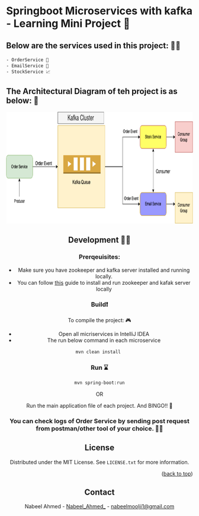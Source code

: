 # Springboot Microservices with kafka - Learning Mini Project 🤯
 
## Below are the services used in this project: 👨‍💻
    - OrderService 🏪
    - EmailService 📧
    - StockService 📈

## The Architectural Diagram of teh project is as below: 💯
<div align="center">
  <a href="#">
    <img src="https://github.com/Nabeel110/Springboot-Event-Driven-Microservices-with-kafka/blob/main/Images/microservices architecture.drawio.png" alt="microservices-architecture" width="600" height="300">
  </a>

## Development 👨‍💻

### Prerqeuisites: 
 - Make sure you have zookeeper and kafka server installed and running locally. 
 - You can follow <a href="https://kafka.apache.org/quickstart" target="_blank">this</a> guide to install and run zookeeper and kafak server locally

### Build❗️

To compile the project: 🎮
 - Open all micriservices in IntelliJ IDEA
 - The  run below command in each microservice
 

```sh
mvn clean install 
```

### Run ⌛️
```sh
mvn spring-boot:run
```

OR

Run the main application file of each project.
And BINGO!! 🚀 

### You can check logs of Order Service by sending post request from postman/other tool of your choice. 🙏🏻

<!-- LICENSE -->
## License

Distributed under the MIT License. See `LICENSE.txt` for more information.

<p align="right">(<a href="#top">back to top</a>)</p>


<!-- CONTACT -->
## Contact

Nabeel Ahmed - [Nabeel_Ahmed_](https://twitter.com/_Nabeel_Ahmed_) - nabeelmoolji1@gmail.com </br>
